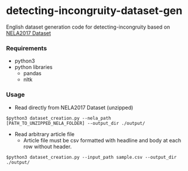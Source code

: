 # detecting-incongruity-dataset-gen
English dataset generation code for detecting-incongruity based on [NELA2017 Dataset](https://github.com/BenjaminDHorne/NELA2017-Dataset-v1)

### Requirements

- python3
- python libraries
  - pandas
  - nltk



### Usage

- Read directly from NELA2017 Dataset (unzipped)

```
$python3 dataset_creation.py --nela_path [PATH_TO_UNZIPPED_NELA_FOLDER] --output_dir ./output/ 
```

- Read arbitrary article file 
  - Article file must be csv formatted with headline and body at each row without header.

```
$python3 dataset_creation.py --input_path sample.csv --output_dir ./output/ 
```

